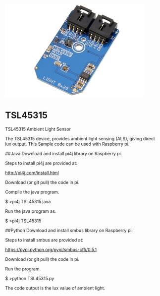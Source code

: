 [![TSL45315](TSL45315_I2CS.png)](https://www.controleverything.com/content/Light?sku=TSL45315_I2CS)
# TSL45315
TSL45315 Ambient Light Sensor 

The TSL45315 device, provides ambient light sensing (ALS), giving direct lux output.
This Sample code can be used with Raspberry pi.

##Java 
Download and install pi4j library on Raspberry pi.

Steps to install pi4j are provided at:

http://pi4j.com/install.html

Download (or git pull) the code in pi.

Compile the java program.

$ >pi4j  TSL45315.java

Run the java program as.

$ >pi4j  TSL45315

##Python 
Download and install smbus library on Raspberry pi.

Steps to install smbus are provided at:

https://pypi.python.org/pypi/smbus-cffi/0.5.1

Download (or git pull) the code in pi.

Run the program.

$ >python TSL45315.py


The code output is the lux value of ambient light.

